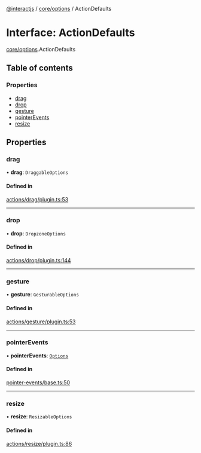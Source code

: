 [@interactjs](../README.md) / [core/options](../modules/core_options.md) / ActionDefaults

# Interface: ActionDefaults

[core/options](../modules/core_options.md).ActionDefaults

## Table of contents

### Properties

- [drag](core_options.ActionDefaults.md#drag)
- [drop](core_options.ActionDefaults.md#drop)
- [gesture](core_options.ActionDefaults.md#gesture)
- [pointerEvents](core_options.ActionDefaults.md#pointerevents)
- [resize](core_options.ActionDefaults.md#resize)

## Properties

### drag

• **drag**: `DraggableOptions`

#### Defined in

[actions/drag/plugin.ts:53](https://github.com/ehtick/interact.js/blob/d3d4746/packages/@interactjs/actions/drag/plugin.ts#L53)

___

### drop

• **drop**: `DropzoneOptions`

#### Defined in

[actions/drop/plugin.ts:144](https://github.com/ehtick/interact.js/blob/d3d4746/packages/@interactjs/actions/drop/plugin.ts#L144)

___

### gesture

• **gesture**: `GesturableOptions`

#### Defined in

[actions/gesture/plugin.ts:53](https://github.com/ehtick/interact.js/blob/d3d4746/packages/@interactjs/actions/gesture/plugin.ts#L53)

___

### pointerEvents

• **pointerEvents**: [`Options`](../modules/core_options.md#options)

#### Defined in

[pointer-events/base.ts:50](https://github.com/ehtick/interact.js/blob/d3d4746/packages/@interactjs/pointer-events/base.ts#L50)

___

### resize

• **resize**: `ResizableOptions`

#### Defined in

[actions/resize/plugin.ts:86](https://github.com/ehtick/interact.js/blob/d3d4746/packages/@interactjs/actions/resize/plugin.ts#L86)
